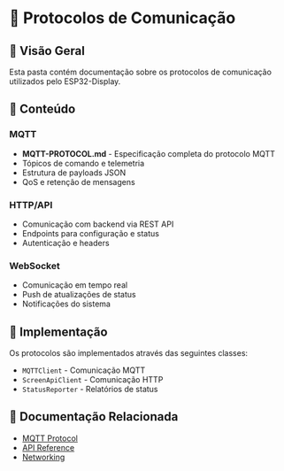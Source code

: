 # 📡 Protocolos de Comunicação

## 🎯 Visão Geral

Esta pasta contém documentação sobre os protocolos de comunicação utilizados pelo ESP32-Display.

## 📁 Conteúdo

### MQTT
- **MQTT-PROTOCOL.md** - Especificação completa do protocolo MQTT
- Tópicos de comando e telemetria
- Estrutura de payloads JSON
- QoS e retenção de mensagens

### HTTP/API
- Comunicação com backend via REST API
- Endpoints para configuração e status
- Autenticação e headers

### WebSocket
- Comunicação em tempo real
- Push de atualizações de status
- Notificações do sistema

## 🔧 Implementação

Os protocolos são implementados através das seguintes classes:
- `MQTTClient` - Comunicação MQTT
- `ScreenApiClient` - Comunicação HTTP
- `StatusReporter` - Relatórios de status

## 📖 Documentação Relacionada

- [MQTT Protocol](../communication/MQTT-PROTOCOL.md)
- [API Reference](../API-REFERENCE.md)
- [Networking](../networking/)
